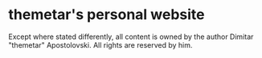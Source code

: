 # themetar's personal website

Except where stated differently, all content is owned by the author Dimitar "themetar" Apostolovski. All rights are reserved by him.
